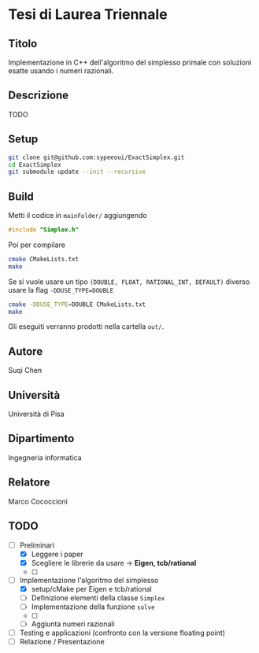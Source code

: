 # Tesi di Laurea Triennale

## Titolo

Implementazione in C++ dell'algoritmo del simplesso primale con soluzioni esatte usando i numeri razionali.

## Descrizione

TODO

## Setup

```bash
git clone git@github.com:sypeeoui/ExactSimplex.git
cd ExactSimplex
git submodule update --init --recursive
```

## Build

Metti il codice in `mainFolder/`
aggiungendo
```c++
#include "Simplex.h"
```

Poi per compilare
```bash
cmake CMakeLists.txt
make
```

Se si vuole usare un tipo `(DOUBLE, FLOAT, RATIONAL_INT, DEFAULT)` diverso usare la flag `-DDUSE_TYPE=DOUBLE`
```bash
cmake -DDUSE_TYPE=DOUBLE CMakeLists.txt
make
```
Gli eseguiti verranno prodotti nella cartella `out/`.

## Autore

Suqi Chen

## Università

Università di Pisa

## Dipartimento

Ingegneria informatica

## Relatore

Marco Cococcioni

## TODO

- [ ] Preliminari
  - [X] Leggere i paper
  - [X] Scegliere le librerie da usare -> **Eigen, tcb/rational**
  - [ ] 
- [ ] Implementazione l'algoritmo del simplesso
  - [X] setup/cMake per Eigen e tcb/rational
  - [ ] Definizione elementi della classe `Simplex`
  - [ ] Implementazione della funzione `solve`
  - [ ] 
  - [ ] Aggiunta numeri razionali
- [ ] Testing e applicazioni (confronto con la versione floating point)
- [ ] Relazione / Presentazione
